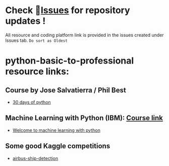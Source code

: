 # Check 🔗[Issues](https://github.com/rubix-coder/python-basic-to-professional/issues) for repository updates !
All resource and coding platform link is provided in the issues created under Issues tab. 
`Do sort as Oldest` 

# python-basic-to-professional resource links:
## Course by Jose Salvatierra / Phil Best
- [30 days of python](https://blog.teclado.com/tag/30-days-of-python/)

## Machine Learning with Python (IBM): [Course link](https://skills.yourlearning.ibm.com/activity/SN-COURSE-V1:COGNITIVECLASS+ML0101ENV3+V4)
- [Welcome to machine learning with python](http://videos.bigdatauniversity.com/ML0101ENv3/videos/Welcome%20to%20ML%20with%20Python.mp4)

## Some good Kaggle competitions 
- [airbus-ship-detection](https://www.kaggle.com/c/airbus-ship-detection)

